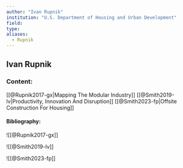 ```yaml
---
author: "Ivan Rupnik"
institution: "U.S. Department of Housing and Urban Development"
field:
type:
aliases:
  - Rupnik
---
```


## Ivan Rupnik

### Content:
[[@Rupnik2017-gx|Mapping The Modular Industry]]
[[@Smith2019-lv|Productivity, Innovation And Disruption]]
[[@Smith2023-fp|Offsite Construction For Housing]]

#### Bibliography:

![[@Rupnik2017-gx]]

![[@Smith2019-lv]]

![[@Smith2023-fp]]